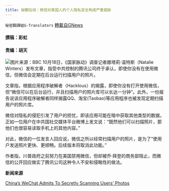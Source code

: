 ```yaml
---
title: 秘翻在线：微信对美国人的个人隐私安全构成严重威胁
---
```

`秘密翻譯組G-Translators` [轉載自GNews](https://gnews.org/zh-hans/1603875/)

#### 撰稿：彩虹       

#### 责编：胡天
![](https://assets.gnews.org/wp-content/uploads/2021/10/image-362.png)图片来源：BBC
10月18日，《国家脉动》调查记者娜塔莉·温特斯（Natalie Winters）发布文章，指受中共控制的腾讯公司终于承认，即使你没有在使用微信，但微信会定期在后台运行扫描用户的照片。

文章指，根据应用程序破解者（Hacklous）的揭露，即使你没有打开使用微信，但“微信可以在后台运行，并且扫描用户的照片库可以长达一分钟”。此外，一份报告说该应用程序破解者同样揭露QQ、淘宝(Taobao)等应用程序也被发现定期扫描用户的照片库。

微信对隐私的侵犯引发了用户的担忧，即该应用可能在暗中获取其他类型的数据。正如一位用户在中共国社交媒体平台微博上发文说：“既然他们可以扫描照片，那他们也很容易读取手机上的其他内容。”

对此，微信的一位发言人回应说，微信之所以经常扫描用户的照片，是为了“使用户发送照片更快、更顺畅。后续版本将取消此功能。”

作者指，川普政府之前努力在美国禁用微信，但却被乔·拜登的商务部阻止，而微信的公开回应做实了腾讯公司这种令人不安和侵略性的做法。

**新闻来源**

[China’s WeChat Admits To Secretly Scanning Users’ Photos](https://thenationalpulse.com/news/wechat-admits-to-scanning-photos/)
